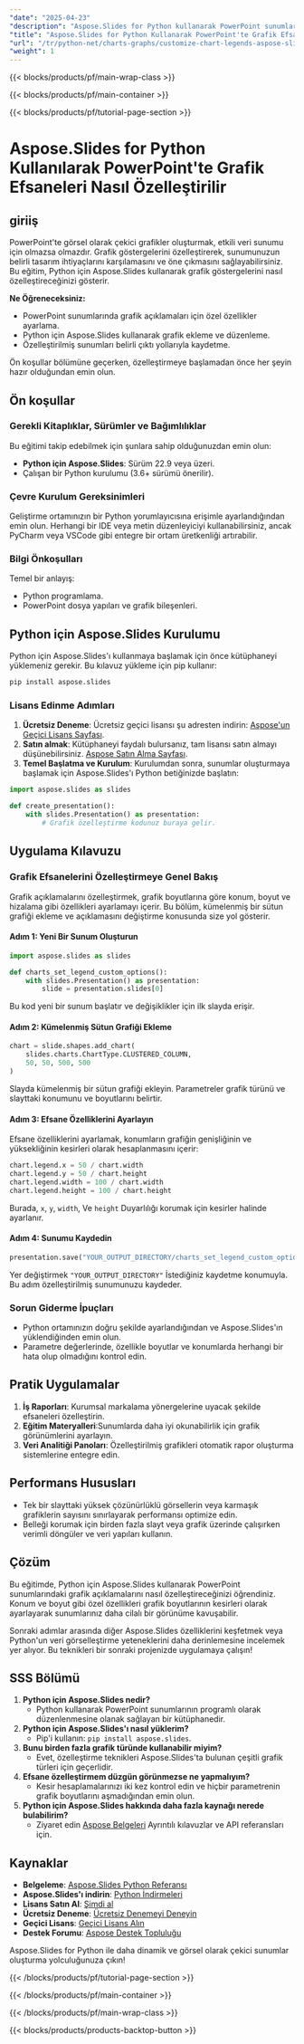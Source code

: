```yaml
---
"date": "2025-04-23"
"description": "Aspose.Slides for Python kullanarak PowerPoint sunumlarındaki grafik açıklamalarını nasıl özelleştireceğinizi öğrenin. Adım adım kılavuzlarla veri görselleştirme becerilerinizi geliştirin."
"title": "Aspose.Slides for Python Kullanarak PowerPoint'te Grafik Efsanelerini Özelleştirme"
"url": "/tr/python-net/charts-graphs/customize-chart-legends-aspose-slides-python/"
"weight": 1
---
```


{{< blocks/products/pf/main-wrap-class >}}

{{< blocks/products/pf/main-container >}}

{{< blocks/products/pf/tutorial-page-section >}}
# Aspose.Slides for Python Kullanılarak PowerPoint'te Grafik Efsaneleri Nasıl Özelleştirilir

## giriiş

PowerPoint'te görsel olarak çekici grafikler oluşturmak, etkili veri sunumu için olmazsa olmazdır. Grafik göstergelerini özelleştirerek, sunumunuzun belirli tasarım ihtiyaçlarını karşılamasını ve öne çıkmasını sağlayabilirsiniz. Bu eğitim, Python için Aspose.Slides kullanarak grafik göstergelerini nasıl özelleştireceğinizi gösterir.

**Ne Öğreneceksiniz:**
- PowerPoint sunumlarında grafik açıklamaları için özel özellikler ayarlama.
- Python için Aspose.Slides kullanarak grafik ekleme ve düzenleme.
- Özelleştirilmiş sunumları belirli çıktı yollarıyla kaydetme.

Ön koşullar bölümüne geçerken, özelleştirmeye başlamadan önce her şeyin hazır olduğundan emin olun.

## Ön koşullar

### Gerekli Kitaplıklar, Sürümler ve Bağımlılıklar
Bu eğitimi takip edebilmek için şunlara sahip olduğunuzdan emin olun:
- **Python için Aspose.Slides**: Sürüm 22.9 veya üzeri.
- Çalışan bir Python kurulumu (3.6+ sürümü önerilir).

### Çevre Kurulum Gereksinimleri
Geliştirme ortamınızın bir Python yorumlayıcısına erişimle ayarlandığından emin olun. Herhangi bir IDE veya metin düzenleyiciyi kullanabilirsiniz, ancak PyCharm veya VSCode gibi entegre bir ortam üretkenliği artırabilir.

### Bilgi Önkoşulları
Temel bir anlayış:
- Python programlama.
- PowerPoint dosya yapıları ve grafik bileşenleri.

## Python için Aspose.Slides Kurulumu

Python için Aspose.Slides'ı kullanmaya başlamak için önce kütüphaneyi yüklemeniz gerekir. Bu kılavuz yükleme için pip kullanır:

```bash
pip install aspose.slides
```

### Lisans Edinme Adımları
1. **Ücretsiz Deneme**: Ücretsiz geçici lisansı şu adresten indirin: [Aspose'un Geçici Lisans Sayfası](https://purchase.aspose.com/temporary-license/).
2. **Satın almak**: Kütüphaneyi faydalı bulursanız, tam lisansı satın almayı düşünebilirsiniz. [Aspose Satın Alma Sayfası](https://purchase.aspose.com/buy).
3. **Temel Başlatma ve Kurulum**:
   Kurulumdan sonra, sunumlar oluşturmaya başlamak için Aspose.Slides'ı Python betiğinizde başlatın:

```python
import aspose.slides as slides

def create_presentation():
    with slides.Presentation() as presentation:
        # Grafik özelleştirme kodunuz buraya gelir.
```

## Uygulama Kılavuzu

### Grafik Efsanelerini Özelleştirmeye Genel Bakış
Grafik açıklamalarını özelleştirmek, grafik boyutlarına göre konum, boyut ve hizalama gibi özellikleri ayarlamayı içerir. Bu bölüm, kümelenmiş bir sütun grafiği ekleme ve açıklamasını değiştirme konusunda size yol gösterir.

#### Adım 1: Yeni Bir Sunum Oluşturun
```python
import aspose.slides as slides

def charts_set_legend_custom_options():
    with slides.Presentation() as presentation:
        slide = presentation.slides[0]
```
Bu kod yeni bir sunum başlatır ve değişiklikler için ilk slayda erişir.

#### Adım 2: Kümelenmiş Sütun Grafiği Ekleme
```python
chart = slide.shapes.add_chart(
    slides.charts.ChartType.CLUSTERED_COLUMN,
    50, 50, 500, 500
)
```
Slayda kümelenmiş bir sütun grafiği ekleyin. Parametreler grafik türünü ve slayttaki konumunu ve boyutlarını belirtir.

#### Adım 3: Efsane Özelliklerini Ayarlayın
Efsane özelliklerini ayarlamak, konumların grafiğin genişliğinin ve yüksekliğinin kesirleri olarak hesaplanmasını içerir:
```python
chart.legend.x = 50 / chart.width
chart.legend.y = 50 / chart.height
chart.legend.width = 100 / chart.width
chart.legend.height = 100 / chart.height
```
Burada, `x`, `y`, `width`, Ve `height` Duyarlılığı korumak için kesirler halinde ayarlanır.

#### Adım 4: Sunumu Kaydedin
```python
presentation.save("YOUR_OUTPUT_DIRECTORY/charts_set_legend_custom_options_out.pptx")
```
Yer değiştirmek `"YOUR_OUTPUT_DIRECTORY"` İstediğiniz kaydetme konumuyla. Bu adım özelleştirilmiş sunumunuzu kaydeder.

### Sorun Giderme İpuçları
- Python ortamınızın doğru şekilde ayarlandığından ve Aspose.Slides'ın yüklendiğinden emin olun.
- Parametre değerlerinde, özellikle boyutlar ve konumlarda herhangi bir hata olup olmadığını kontrol edin.

## Pratik Uygulamalar
1. **İş Raporları**: Kurumsal markalama yönergelerine uyacak şekilde efsaneleri özelleştirin.
2. **Eğitim Materyalleri**:Sunumlarda daha iyi okunabilirlik için grafik görünümlerini ayarlayın.
3. **Veri Analitiği Panoları**: Özelleştirilmiş grafikleri otomatik rapor oluşturma sistemlerine entegre edin.

## Performans Hususları
- Tek bir slayttaki yüksek çözünürlüklü görsellerin veya karmaşık grafiklerin sayısını sınırlayarak performansı optimize edin.
- Belleği korumak için birden fazla slayt veya grafik üzerinde çalışırken verimli döngüler ve veri yapıları kullanın.

## Çözüm
Bu eğitimde, Python için Aspose.Slides kullanarak PowerPoint sunumlarındaki grafik açıklamalarını nasıl özelleştireceğinizi öğrendiniz. Konum ve boyut gibi özel özellikleri grafik boyutlarının kesirleri olarak ayarlayarak sunumlarınız daha cilalı bir görünüme kavuşabilir.

Sonraki adımlar arasında diğer Aspose.Slides özelliklerini keşfetmek veya Python'un veri görselleştirme yeteneklerini daha derinlemesine incelemek yer alıyor. Bu teknikleri bir sonraki projenizde uygulamaya çalışın!

## SSS Bölümü
1. **Python için Aspose.Slides nedir?**
   - Python kullanarak PowerPoint sunumlarının programlı olarak düzenlenmesine olanak sağlayan bir kütüphanedir.
2. **Python için Aspose.Slides'ı nasıl yüklerim?**
   - Pip'i kullanın: `pip install aspose.slides`.
3. **Bunu birden fazla grafik türünde kullanabilir miyim?**
   - Evet, özelleştirme teknikleri Aspose.Slides'ta bulunan çeşitli grafik türleri için geçerlidir.
4. **Efsane özelleştirmem düzgün görünmezse ne yapmalıyım?**
   - Kesir hesaplamalarınızı iki kez kontrol edin ve hiçbir parametrenin grafik boyutlarını aşmadığından emin olun.
5. **Python için Aspose.Slides hakkında daha fazla kaynağı nerede bulabilirim?**
   - Ziyaret edin [Aspose Belgeleri](https://reference.aspose.com/slides/python-net/) Ayrıntılı kılavuzlar ve API referansları için.

## Kaynaklar
- **Belgeleme**: [Aspose.Slides Python Referansı](https://reference.aspose.com/slides/python-net/)
- **Aspose.Slides'ı indirin**: [Python İndirmeleri](https://releases.aspose.com/slides/python-net/)
- **Lisans Satın Al**: [Şimdi al](https://purchase.aspose.com/buy)
- **Ücretsiz Deneme**: [Ücretsiz Denemeyi Deneyin](https://releases.aspose.com/slides/python-net/)
- **Geçici Lisans**: [Geçici Lisans Alın](https://purchase.aspose.com/temporary-license/)
- **Destek Forumu**: [Aspose Destek Topluluğu](https://forum.aspose.com/c/slides/11)

Aspose.Slides for Python ile daha dinamik ve görsel olarak çekici sunumlar oluşturma yolculuğunuza çıkın!

{{< /blocks/products/pf/tutorial-page-section >}}

{{< /blocks/products/pf/main-container >}}

{{< /blocks/products/pf/main-wrap-class >}}

{{< blocks/products/products-backtop-button >}}